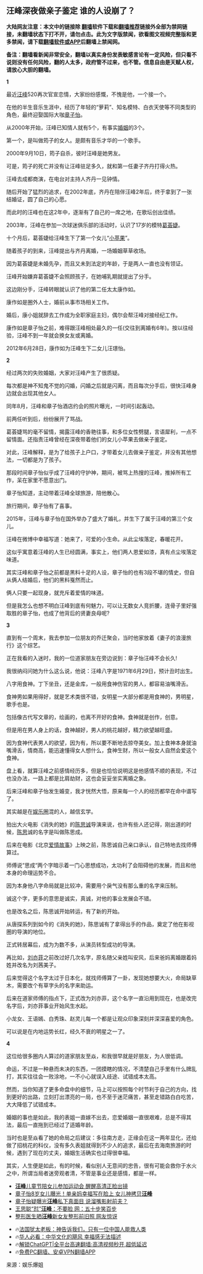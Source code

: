  <!-- 面包屑导航 --> <h2>汪峰深夜做亲子鉴定 谁的人设崩了？</h2> <p class="notice"><b>大陆网友注意：本文中的链接除 <a href="https://github.com/bannedbook/fanqiang" >翻墙</a>软件下载和<a href="https://github.com/killgcd/justmysocks/blob/master/README.md">翻墙推荐</a>链接外全部为禁网链接，未翻墙状态下打不开，请勿点击。此为文字版禁闻，欲看图文视频完整版和更多禁闻，请下载<a href="https://github.com/bannedbook/fanqiang">翻墙软件或APP</a>后翻墙上禁闻网。</p><p>备注：翻墙看新闻非常安全，翻墙以真实身份发表敏感言论有一定风险，但只看不说则没有任何风险，翻的人太多，政府管不过来，也不管。信息自由是天赋人权，请放心大胆的翻墙。</b></p>  <div class="entry"> <p><strong>1</strong></p> <p>最近<a href="https://www.bannedbook.org/bnews/tag/%e6%b1%aa%e5%b3%b0/" class="st_tag internal_tag" rel="tag" title="标签 汪峰 下的日志">汪峰</a>520再次官宣恋情，大家纷纷感慨，不愧是他，一个接一个。</p> <p>在他的半生音乐生涯中，经历了年轻的“萝莉”、知名模特、白衣天使等不同类型的角色，最终迎娶国际大咖<a href="https://www.bannedbook.org/bnews/tag/%e7%ab%a0%e5%ad%90%e6%80%a1/" class="st_tag internal_tag" rel="tag" title="标签 章子怡 下的日志">章子怡</a>。</p> <p>从2000年开始，汪峰已知情人就有5个，有事实<a href="https://www.bannedbook.org/bnews/tag/%e5%a9%9a%e5%a7%bb/" class="st_tag internal_tag" rel="tag" title="标签 婚姻 下的日志">婚姻</a>的3个。</p> <p>第一个，是叫做筠子的女人。是颇有音乐才华的一个歌手。</p> <p>2000年9月10日，筠子自杀，彼时汪峰是她男友。</p> <p>可是，筠子的死亡并没有让汪峰驻足多久，就和第一任妻子齐丹打得火热。</p> <p>汪峰去成都商演，在电台对主持人齐丹一见钟情。</p> <p>随后开始了猛烈的追求，在2002年底，齐丹在陪伴汪峰2年后，终于拿到了一张结婚证，圆了自己的心愿。</p> <p>而此时的汪峰也在这2年中，逐渐有了自己的一席之地，在歌坛创出佳绩。</p> <p>2003年，汪峰在参加一次球迷俱乐部的活动时，认识了17岁的模特<a href="https://www.bannedbook.org/bnews/tag/%e8%91%9b%e8%8d%9f%e5%a9%95/" class="st_tag internal_tag" rel="tag" title="标签 葛荟婕 下的日志">葛荟婕</a>。</p> <p>十个月后，葛荟婕给汪峰生下了第一个女儿“<a href="https://www.bannedbook.org/bnews/tag/%E5%B0%8F%E8%8B%B9%E6%9E%9C/" class="st_tag internal_tag" rel="tag" title="标签 小苹果 下的日志">小苹果</a>”。</p> <p>随着孩子的到来，汪峰提出与齐丹离婚，一场婚姻草草收场。</p> <p>因为葛荟婕是未婚先孕，而且又未到法定的年龄，于是两人一直也没有领证。</p> <p>汪峰开始嫌弃葛荟婕不会照顾孩子，在她哺乳期就提出了分手。</p> <p>这边刚分手，汪峰转眼就认识了他的第二任太太康作如。</p> <p>康作如是圈外人士，婚前从事市场相关工作。</p>  <p>婚后，康小姐就辞去工作成为全职家庭主妇，偶尔会帮汪峰对接经纪工作。</p> <p>康作如是章子怡之前，难得跟汪峰相处最久的一任(交往到离婚有6年)。按以往经验，汪峰不到一年就会换女友或离婚。</p> <p>2012年6月28日，康作如为汪峰生下二女儿汪璟怡。</p> <p><strong>2</strong></p> <p>经过两次的失败婚姻，大家对汪峰产生了很质疑。</p> <p>每次都是神不知鬼不觉的闪婚，闪婚之后就是闪离，而且每次分手后，很快汪峰身边就会出现其他女人。</p> <p>同年8月，汪峰和章子怡酒店约会的照片曝光，一时间引起轰动。</p> <p>前两任听到后，纷纷展开了骂战。</p> <p>葛荟婕骂的毫不留情，揭露汪峰的香艳往事，和多位女性劈腿，言语犀利，一点不留情面。还指责汪峰曾经在深夜带着他们的女儿小苹果去做亲子鉴定。</p> <p>对此，汪峰解释，是为了给孩子上户口，才带着女儿去做亲子鉴定，并没有其他想法，一切都是为了孩子。</p> <p>那段时间章子怡似乎成了汪峰的守护神，期间，被骂上热搜的汪峰，推掉所有工作，呆在家里不愿意出门。</p> <p>章子怡知道，主动带着汪峰全球旅游，陪他散心。</p> <p>旅行期间，章子怡有了喜事。</p> <p>2015年，汪峰与章子怡在国外举办了盛大了婚礼，并生下了属于汪峰的第三个女儿。</p> <p>汪峰在微博中幸福写道：她来了，可爱的小生命。从此尘埃落定，春暖花开。</p> <p>这似乎寓意着汪峰的人生已经圆满，事实上，他们两人恩爱如漆，真有点尘埃落定味道。</p> <p>其实汪峰和章子怡之前都是黑料十足的人设，章子怡的也有3段不堪的情史，但自从俩人结婚后，他们的黑料戛然而止。</p>  <p>俩人只要一起现身，就充斥着爱情的味道。</p> <p>但是我怎么也想不明白汪峰到底有何魅力，可以让无数女人竞折腰，连骨子里好强取胜的章子怡，也成了他背后的贤妻良母呢?</p> <p><strong>3</strong></p> <p>直到有一个周末，我去参加一位朋友的乔迁聚会，当时他家放着《妻子的浪漫旅行》这个综艺。</p> <p>正在我看的入迷时，我的一位道家朋友在旁边说到：章子怡汪峰不会长久!</p> <p>我很纳闷问她为什么这么说，他说：汪峰八字是1971年6月29日，预计丑时出生。</p> <p>八字用食神。丁下坐丑，还是金库，一般用食神伤官的男人，都容易油嘴滑舌。</p> <p>食神男如果用得好，就是艺术类很不错，女明星一大部分都是用食神的，男明星，歌手也是。</p> <p>包括像古代写文章的，绘画的，也离不开好的食神。食神就是创作，创意。</p> <p>但是用在男人身上的话，食神越好，男人的桃花越好，精力欲望越旺盛。</p> <p>因为食神代表男人的欲望，因为有，所以要不断地去掠夺美女。加上食神本身就油嘴滑舌，情商高，能迅速懂得女人想什么，食神生财，所以一般女人自然会爱这个食神。</p> <p>盘上看，就算汪峰之前感情经历多，但是也恰恰说明这是他感情不顺的表现，不过也没办法，一路上都是比肩劫财，这也会妥妥坐实离婚之象。</p> <p>后来汪峰和章子怡发生婚变，我才恍然大悟，原来每一个人的经历都早在命中谱写了。</p> <p>其实越是在<a href="https://www.bannedbook.org/bnews/tag/%e5%a8%b1%e4%b9%90%e5%9c%88/" class="st_tag internal_tag" rel="tag" title="标签 娱乐圈 下的日志">娱乐圈</a>混的人，越信玄学。</p> <p>拍出大火电影《消失的她》的<a href="https://www.bannedbook.org/bnews/tag/%e9%99%88%e6%80%9d%e8%af%9a/" class="st_tag internal_tag" rel="tag" title="标签 陈思诚 下的日志">陈思诚</a>导演来说，也许有些人还记得，刚出道的时候，<a href="https://www.bannedbook.org/bnews/tag/%E9%99%88%E6%80%9D/" class="st_tag internal_tag" rel="tag" title="标签 陈思 下的日志">陈思</a>诚的名字是叫做陈思成。</p> <p>后来在电影《北京<span class='wp_keywordlink'><a href="https://www.bannedbook.org/forum3/topic192.html" title="雪做的燕子——这是一部神奇的爱情故事" target="_blank">爱情故事</a></span>》上映之前，陈思诚自己亲口承认，自己特地去找师傅算过。</p> <p>师傅说“思成“两个字暗示着一门心思想成功，太功利了会阻碍他的发展，而且和他本身的命理运势不合。</p>  <p>因为本身他八字命局就是比较冲，需要用个戾气没有那么重的名字来压制。</p> <p>诚这个字，更多的意思是诚实，真诚，对他的事业发展会不错。</p> <p>也是改名之后，陈思诚开始转运，有了新的开始。</p> <p>从唐探系列到如今的《消失的她》，陈思诚有了拿得出手的作品，奠定了他在影视圈的导演的地位。</p> <p>正式转居幕后，成为为数不多，从演员转型成功的导演。</p> <p>再比如，<a href="https://www.bannedbook.org/bnews/tag/%e5%88%98%e4%ba%a6%e8%8f%b2/" class="st_tag internal_tag" rel="tag" title="标签 刘亦菲 下的日志">刘亦菲</a>之前改过好几次名字，原名随父亲姓叫安风，后来爸妈离婚跟着妈姓并改名为刘茜美子。</p> <p>后来觉得这个名字太过于日本化，就找师傅算了一卦，发现她想要大火，命局缺草木，需要改个有草字头的名字来助运。</p> <p>后来在道家师傅的指点下，正式改为刘亦菲，这个名字一直沿用到现在，也是改完名字后，刘亦菲事业开始风生水起。</p> <p>小龙女、王语嫣、白秀珠、赵灵儿每一个都是让观众印象深刻并深深喜爱的角色。</p> <p>可以说是在内地运势长红，经久不衰的明星之一了。</p> <p><strong>4</strong></p> <p>这位给很多圈内人算过的道家朋友至焱，和我很早就是好朋友，为人很低调。</p> <p>命运，不过是一种悬而未决的东西，一团摸瞎的情况，不清楚自己手里有什么牌乱打，其实往往会一败涂地，一不小心就误入歧途、试错成本太高。</p> <p>然而，当你知道了更多命盘中的细节，马上可以按照每个时节利于自己的方向，找到更好的出路，立刻打出漂亮的一局，也不至于迷茫痛苦，甚至走错路白白吃苦，大大降低了试错成本。</p> <p>婚姻的事也是如此，我的表姐一直嫁不出去，恋爱婚姻一直很艰难，总是不得其法，最后一直拖到已经过了适婚年龄。</p> <p>当时也是至焱看了她的命局之后建议：多往南方走，正缘会在这一两年显化，还给做了招桃花的科仪，没有多久表姐就得到不少人的追求，最后在去海南旅游的时候，遇到了现在的丈夫，婚姻生活确实也过得很幸福。</p> <p>其实，人生便是如此，有的时候，看似别人无意间的忠告，很有可能会救你于水火之中，所谓当局者迷旁观者清，不管是事业还是感情，都是一样。</p>  <!--<div id="taboola-mid-1"></div>--><ul class='op-related-articles' title='相关阅读'> <li><a href='https://www.bannedbook.org/bnews/yule/20240603/2045004.html' target='_blank'><b>汪峰</b>儿童节陪女儿参加运动会 醒醒高清正脸出镜</a></li> <li><a href='https://www.bannedbook.org/bnews/yule/20240602/2044589.html' target='_blank'>章子怡8岁女儿曝光！单亲妈幸福写在脸上 女儿神拷贝<b>汪峰</b></a></li> <li><a href='https://www.bannedbook.org/bnews/yule/20240529/2042673.html' target='_blank'>章子怡疑曝光<b>汪峰</b>私下真面目 说溜嘴影射前夫？</a></li> <li><a href='https://www.bannedbook.org/bnews/yule/20240525/2041282.html' target='_blank'>王思聪“怼”<b>汪峰</b>：不要脸 网：五十步笑百步</a></li> <li><a href='https://www.bannedbook.org/bnews/yule/20240524/2040626.html' target='_blank'>整形医生晒<b>汪峰</b>新女友整形前旧照 网友惊讶</a></li> </ul> <ul class="texttj"> <li>🔥<a href="https://www.bannedbook.org/bnews/ssgc/20230219/1850782.html" target="_blank">法国犹太老板：神告诉我们，只有一位中国人能救人类</a></li> <li>🔥<a href="https://www.bannedbook.org/bnews/comments/20220220/1694796.html" target="_blank">华人必看：中华文化的飓风 幸福感无法描述</a></li> <li>🔥<a href="https://github.com/bannedbook/fanqiang/wiki/V2ray%E6%9C%BA%E5%9C%BA" target="_blank">解锁ChatGPT|全平台高速翻墙:高清视频秒开,超低延迟</a></li> <li>🔥<a href="https://github.com/bannedbook/fanqiang/wiki/%E7%A6%81%E9%97%BB%E7%BD%91%E5%AE%89%E5%8D%93%E7%BF%BB%E5%A2%99%E6%96%B0%E9%97%BBAPP" target="_blank">免费PC翻墙、安卓VPN翻墙APP</a></li> </ul><p class="src-info">来源：娱乐爆姐 </p><a name='sharetosocial'></a> <div style="margin-bottom:5px;padding-bottom:5px;clear:both"> <div id="archive-pix-1" class="banner-ads"> <!-- AuctionX Display platform tag START --> <div id="27602x728x90x621x_ADSLOT1" clicktrack="%%CLICK_URL_ESC%%"></div>  <!-- AuctionX Display platform tag END --> </div> <div id="archive-pix-2" class="banner-ads"> <!-- AuctionX Display platform tag START --> <div id="27556x300x250x621x_ADSLOT1" clicktrack="%%CLICK_URL_ESC%%" style="margin:0 auto;text-align:center"></div>  <!-- AuctionX Display platform tag END --> </div> </div>  <div id="archive-pix-1" class="banner-ads"> <!-- AuctionX Display platform tag START --> <div id="27603x728x90x621x_ADSLOT1" clicktrack="%%CLICK_URL_ESC%%"></div>  <!-- AuctionX Display platform tag END --> </div> </div><!--END ENTRY--> 